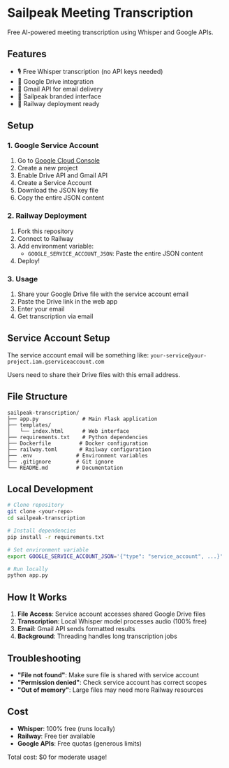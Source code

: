 # Sailpeak Meeting Transcription

Free AI-powered meeting transcription using Whisper and Google APIs.

## Features

- 🎙️ Free Whisper transcription (no API keys needed)
- 📁 Google Drive integration
- 📧 Gmail API for email delivery
- 🎨 Sailpeak branded interface
- 🚀 Railway deployment ready

## Setup

### 1. Google Service Account

1. Go to [Google Cloud Console](https://console.cloud.google.com)
2. Create a new project
3. Enable Drive API and Gmail API
4. Create a Service Account
5. Download the JSON key file
6. Copy the entire JSON content

### 2. Railway Deployment

1. Fork this repository
2. Connect to Railway
3. Add environment variable:
   - `GOOGLE_SERVICE_ACCOUNT_JSON`: Paste the entire JSON content
4. Deploy!

### 3. Usage

1. Share your Google Drive file with the service account email
2. Paste the Drive link in the web app
3. Enter your email
4. Get transcription via email

## Service Account Setup

The service account email will be something like:
`your-service@your-project.iam.gserviceaccount.com`

Users need to share their Drive files with this email address.

## File Structure

```
sailpeak-transcription/
├── app.py              # Main Flask application
├── templates/
│   └── index.html      # Web interface
├── requirements.txt    # Python dependencies
├── Dockerfile         # Docker configuration
├── railway.toml       # Railway configuration
├── .env              # Environment variables
├── .gitignore        # Git ignore
└── README.md         # Documentation
```

## Local Development

```bash
# Clone repository
git clone <your-repo>
cd sailpeak-transcription

# Install dependencies
pip install -r requirements.txt

# Set environment variable
export GOOGLE_SERVICE_ACCOUNT_JSON='{"type": "service_account", ...}'

# Run locally
python app.py
```

## How It Works

1. **File Access**: Service account accesses shared Google Drive files
2. **Transcription**: Local Whisper model processes audio (100% free)
3. **Email**: Gmail API sends formatted results
4. **Background**: Threading handles long transcription jobs

## Troubleshooting

- **"File not found"**: Make sure file is shared with service account
- **"Permission denied"**: Check service account has correct scopes
- **"Out of memory"**: Large files may need more Railway resources

## Cost

- **Whisper**: 100% free (runs locally)
- **Railway**: Free tier available
- **Google APIs**: Free quotas (generous limits)

Total cost: $0 for moderate usage!